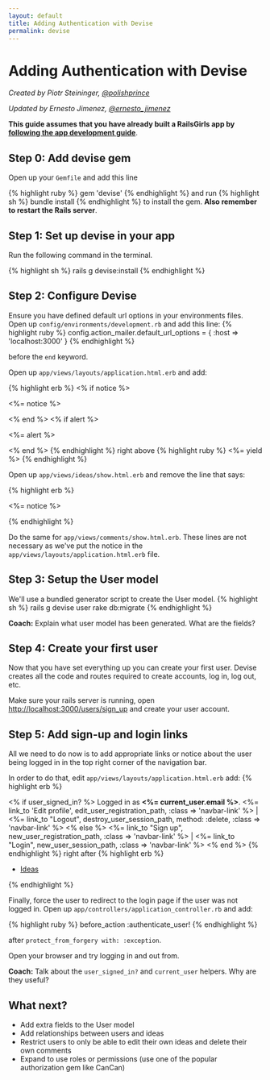 ```yaml
---
layout: default
title: Adding Authentication with Devise
permalink: devise
---
```


# Adding Authentication with Devise

*Created by Piotr Steininger, [@polishprince](https://twitter.com/polishprince)*

*Updated by Ernesto Jimenez, [@ernesto_jimenez](https://twitter.com/ernesto_jimenez)*

**This guide assumes that you have already built a RailsGirls app by** [**following the app development guide**](/app).


## Step 0: Add devise gem

Open up your `Gemfile` and add this line

{% highlight ruby %}
gem 'devise'
{% endhighlight %}
and run
{% highlight sh %}
bundle install
{% endhighlight %}
to install the gem. **Also remember to restart the Rails server**.

## Step 1: Set up devise in your app

Run the following command in the terminal.

{% highlight sh %}
rails g devise:install
{% endhighlight %}


## Step 2: Configure Devise

Ensure you have defined default url options in your environments files. Open up `config/environments/development.rb` and add this line:
{% highlight ruby %}
   config.action_mailer.default_url_options = { :host => 'localhost:3000' }
{% endhighlight %}

before the `end` keyword.

Open up `app/views/layouts/application.html.erb` and add:

{% highlight erb %}
<% if notice %>
  <p class="alert alert-success"><%= notice %></p>
<% end %>
<% if alert %>
  <p class="alert alert-danger"><%= alert %></p>
<% end %>
{% endhighlight %}
right above
{% highlight ruby %}
   <%= yield %>
{% endhighlight %}

Open up `app/views/ideas/show.html.erb` and remove the line that says:

{% highlight erb %}
<p id="notice"><%= notice %></p>
{% endhighlight %}

Do the same for `app/views/comments/show.html.erb`. These lines are not necessary as we've put the notice in the `app/views/layouts/application.html.erb` file.

## Step 3: Setup the User model

We'll use a bundled generator script to create the User model.
{% highlight sh %}
   rails g devise user
   rake db:migrate
{% endhighlight %}

**Coach:** Explain what user model has been generated. What are the
fields?

## Step 4: Create your first user

Now that you have set everything up you can create your first user. Devise creates all the code and routes required to create accounts, log in, log out, etc.

Make sure your rails server is running, open [http://localhost:3000/users/sign_up](http://localhost:3000/users/sign_up) and create your user account.

## Step 5: Add sign-up and login links

All we need to do now is to add appropriate links or notice about the user being logged in in the top right corner of the navigation bar.

In order to do that, edit `app/views/layouts/application.html.erb` add:
{% highlight erb %}
<p class="navbar-text pull-right">
<% if user_signed_in? %>
  Logged in as <strong><%= current_user.email %></strong>.
  <%= link_to 'Edit profile', edit_user_registration_path, :class => 'navbar-link' %> |
  <%= link_to "Logout", destroy_user_session_path, method: :delete, :class => 'navbar-link'  %>
<% else %>
  <%= link_to "Sign up", new_user_registration_path, :class => 'navbar-link'  %> |
  <%= link_to "Login", new_user_session_path, :class => 'navbar-link'  %>
<% end %>
{% endhighlight %}
right after
{% highlight erb %}
<ul class="nav">
  <li class="active"><a href="/ideas">Ideas</a></li>
</ul>
{% endhighlight %}

Finally, force the user to redirect to the login page if the user was not logged in. Open up `app/controllers/application_controller.rb` and add:

{% highlight ruby %}
  before_action :authenticate_user!
{% endhighlight %}

after `protect_from_forgery with: :exception`.

Open your browser and try logging in and out from.

**Coach:** Talk about the `user_signed_in?` and `current_user` helpers. Why are they useful?

## What next?

* Add extra fields to the User model
* Add relationships between users and ideas
* Restrict users to only be able to edit their own ideas and delete their own comments
* Expand to use roles or permissions (use one of the popular authorization gem like CanCan)


